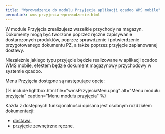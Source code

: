 ```yaml
---
title: "Wprowadzenie do modulu Przyjęcia aplikacji qcadoo WMS mobile"
permalink: wms-przyjecia-wprowadzenie.html 
---
```


W module Przyjęcia zrealizujesz wszelkie przychody na magazyn. Dokumenty mogą być tworzone poprzez ręczne zapisywanie dostarczonych produktów, poprzez sprawdzenie i potwierdzenie przygotowanego dokumentu PZ, a także poprzez przyjęcie zaplanowanej dostawy.

Niezależnie jakiego typu przyjęcie będzie realizowane w aplikacji qcadoo WMS mobile, efektem będzie dokument magazynowy przychodowy w systemie qcadoo.

Menu Przyjęcia dostępne są następujące opcje:

{% include lightbox.html file="wmsPrzyjeciaMenu.png" alt="Menu modułu przyjęcia" caption="Menu modułu przyjęcia" %}

Każda z dostępnych funkcjonalności opisana jest osobnym rozdziałem dokumentacji:
- [dostawa](/wms-dostawa),
- [przyjęcie zewnętrzne ręczne](/wms-przyjecie-reczne).